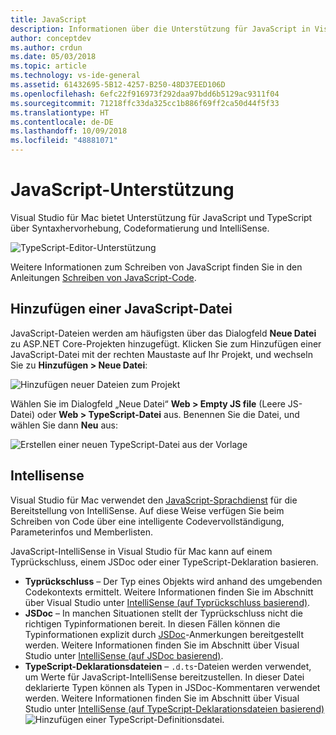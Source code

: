 ```yaml
---
title: JavaScript
description: Informationen über die Unterstützung für JavaScript in Visual Studio für Mac
author: conceptdev
ms.author: crdun
ms.date: 05/03/2018
ms.topic: article
ms.technology: vs-ide-general
ms.assetid: 61432695-5B12-4257-B250-48D37EED106D
ms.openlocfilehash: 6efc22f916973f292daa97bdd6b5129ac9311f04
ms.sourcegitcommit: 71218ffc33da325cc1b886f69ff2ca50d44f5f33
ms.translationtype: HT
ms.contentlocale: de-DE
ms.lasthandoff: 10/09/2018
ms.locfileid: "48881071"
---
```

# <a name="javascript-support"></a>JavaScript-Unterstützung

Visual Studio für Mac bietet Unterstützung für JavaScript und TypeScript über Syntaxhervorhebung, Codeformatierung und IntelliSense. 

![TypeScript-Editor-Unterstützung](https://msdnshared.blob.core.windows.net/media/2018/03/TypeScript-editor.gif)

Weitere Informationen zum Schreiben von JavaScript finden Sie in den Anleitungen [Schreiben von JavaScript-Code](https://docs.microsoft.com/scripting/javascript/writing-javascript-code).

## <a name="adding-a-javascript-file"></a>Hinzufügen einer JavaScript-Datei

JavaScript-Dateien werden am häufigsten über das Dialogfeld **Neue Datei** zu ASP.NET Core-Projekten hinzugefügt. Klicken Sie zum Hinzufügen einer JavaScript-Datei mit der rechten Maustaste auf Ihr Projekt, und wechseln Sie zu **Hinzufügen > Neue Datei**: 

![Hinzufügen neuer Dateien zum Projekt](media/javascript-image1.png)

Wählen Sie im Dialogfeld „Neue Datei“ **Web > Empty JS file** (Leere JS-Datei) oder **Web > TypeScript-Datei** aus. Benennen Sie die Datei, und wählen Sie dann **Neu** aus:

![Erstellen einer neuen TypeScript-Datei aus der Vorlage](media/javascript-image2.png)

## <a name="intellisense"></a>Intellisense

Visual Studio für Mac verwendet den [JavaScript-Sprachdienst](/visualstudio/ide/javascript-intellisense) für die Bereitstellung von IntelliSense. Auf diese Weise verfügen Sie beim Schreiben von Code über eine intelligente Codevervollständigung, Parameterinfos und Memberlisten.

JavaScript-IntelliSense in Visual Studio für Mac kann auf einem Typrückschluss, einem JSDoc oder einer TypeScript-Deklaration basieren.

- **Typrückschluss** – Der Typ eines Objekts wird anhand des umgebenden Codekontexts ermittelt. Weitere Informationen finden Sie im Abschnitt über Visual Studio unter [IntelliSense (auf Typrückschluss basierend)](https://docs.microsoft.com/visualstudio/ide/javascript-intellisense#intellisense-based-on-type-inference).
- **JSDoc** – In manchen Situationen stellt der Typrückschluss nicht die richtigen Typinformationen bereit. In diesen Fällen können die Typinformationen explizit durch [JSDoc](http://usejsdoc.org/about-getting-started.html)-Anmerkungen bereitgestellt werden. Weitere Informationen finden Sie im Abschnitt über Visual Studio unter [IntelliSense (auf JSDoc basierend)](https://docs.microsoft.com/visualstudio/ide/javascript-intellisense#intellisense-based-on-jsdoc).
- **TypeScript-Deklarationsdateien** – `.d.ts`-Dateien werden verwendet, um Werte für JavaScript-IntelliSense bereitzustellen. In dieser Datei deklarierte Typen können als Typen in JSDoc-Kommentaren verwendet werden. Weitere Informationen finden Sie im Abschnitt über Visual Studio unter [IntelliSense (auf TypeScript-Deklarationsdateien basierend)](https://docs.microsoft.com/visualstudio/ide/javascript-intellisense#intellisense-based-on-typescript-declaration-files) ![Hinzufügen einer TypeScript-Definitionsdatei](media/javascript-image3.png).